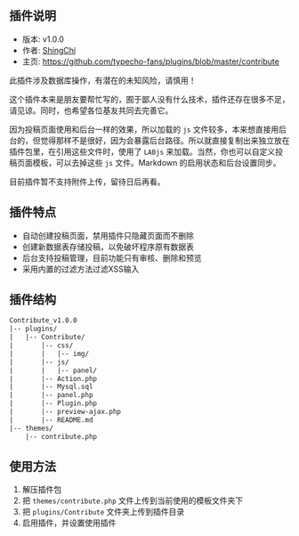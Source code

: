 ## 插件说明 ##

 - 版本: v1.0.0
 - 作者: [ShingChi](https://github.com/shingchi)
 - 主页: <https://github.com/typecho-fans/plugins/blob/master/contribute>

此插件涉及数据库操作，有潜在的未知风险，请慎用！

这个插件本来是朋友要帮忙写的，囿于鄙人没有什么技术，插件还存在很多不足，请见谅。同时，也希望各位基友共同去完善它。

因为投稿页面使用和后台一样的效果，所以加载的 `js` 文件较多，本来想直接用后台的，但觉得那样不是很好，因为会暴露后台路径。所以就直接复制出来独立放在插件包里，在引用这些文件时，使用了 `LABjs` 来加载。当然，你也可以自定义投稿页面模板，可以去掉这些 `js` 文件。Markdown 的启用状态和后台设置同步。

目前插件暂不支持附件上传，留待日后再看。

## 插件特点 ##

 - 自动创建投稿页面，禁用插件只隐藏页面而不删除
 - 创建新数据表存储投稿，以免破坏程序原有数据表
 - 后台支持投稿管理，目前功能只有审核、删除和预览
 - 采用内置的过滤方法过滤XSS输入

## 插件结构 ##

```txt
Contribute_v1.0.0
|-- plugins/
|   |-- Contribute/
|       |-- css/
|       |   |-- img/
|       |-- js/
|       |   |-- panel/
|       |-- Action.php
|       |-- Mysql.sql
|       |-- panel.php
|       |-- Plugin.php
|       |-- preview-ajax.php
|       |-- README.md
|-- themes/
    |-- contribute.php
```

## 使用方法 ##

 1. 解压插件包
 2. 把 `themes/contribute.php` 文件上传到当前使用的模板文件夹下
 3. 把 `plugins/Contribute` 文件夹上传到插件目录
 4. 启用插件，并设置使用插件

